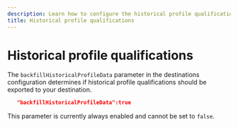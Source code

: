 ```yaml
---
description: Learn how to configure the historical profile qualification settings for destinations built with Destination SDK.
title: Historical profile qualifications
---
```


# Historical profile qualifications

The `backfillHistoricalProfileData` parameter in the destinations configuration determines if historical profile qualifications should be exported to your destination.

```json
   "backfillHistoricalProfileData":true
```

This parameter is currently always enabled and cannot be set to `false`.

<!-- 
|Parameter | Type | Description|
|---------|----------|------|
|`backfillHistoricalProfileData` | Boolean | Controls whether historical profile data is exported when segments are activated to the destination. <br> <ul><li> `true`: [!DNL Platform] sends the historical user profiles that qualified for the segment before the segment is activated. </li><li> `false`: [!DNL Platform] only includes user profiles that qualify for the segment after the segment is activated. </li></ul> |

{style="table-layout:auto"} -->